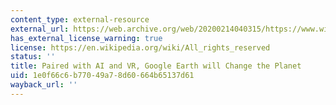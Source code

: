```yaml
---
content_type: external-resource
external_url: https://web.archive.org/web/20200214040315/https://www.wired.com/2015/06/paired-ai-vr-google-earth-will-change-planet/
has_external_license_warning: true
license: https://en.wikipedia.org/wiki/All_rights_reserved
status: ''
title: Paired with AI and VR, Google Earth will Change the Planet
uid: 1e0f66c6-b770-49a7-8d60-664b65137d61
wayback_url: ''
---
```


